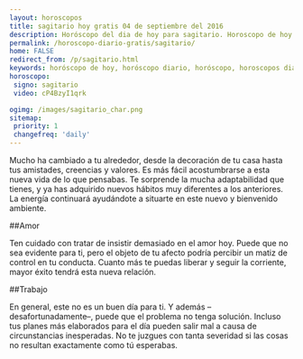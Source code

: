```yaml
---
layout: horoscopos
title: sagitario hoy gratis 04 de septiembre del 2016 
description: Horóscopo del dia de hoy para sagitario. Horoscopo de hoy 04 de septiembre del 2016. Las predicciones de amor, trabajo, vida personal gratis.
permalink: /horoscopo-diario-gratis/sagitario/
home: FALSE
redirect_from: /p/sagitario.html
keywords: horóscopo de hoy, horóscopo diario, horóscopo, horoscopos diarios gratis del dia de hoy, horóscopo diario gratis,horóscopo 2016, horóscopo esperanza gracia, horoscopo sagitario hoy, horoscop, horóscopos gratis, horoscopo sagitario, horoscopo sagitario 2016, Tarot, Astrologia, Zodíaco, sagitario, horoscopo gratis
horoscopo:
 signo: sagitario
 video: cP4BzyI1qrk

ogimg: /images/sagitario_char.png
sitemap:
 priority: 1
 changefreq: 'daily'
---
```



Mucho ha cambiado a tu alrededor, desde la decoración de tu casa hasta tus amistades, creencias y valores. Es más fácil acostumbrarse a esta nueva vida de lo que pensabas. Te sorprende la mucha adaptabilidad que tienes, y ya has adquirido nuevos hábitos muy diferentes a los anteriores. La energía continuará ayudándote a situarte en este nuevo y bienvenido ambiente.

##Amor

Ten cuidado con tratar de insistir demasiado en el amor hoy. Puede que no sea evidente para ti, pero el objeto de tu afecto podría percibir un matiz de control en tu conducta. Cuanto más te puedas liberar y seguir la corriente, mayor éxito tendrá esta nueva relación.

##Trabajo

En general, este no es un buen día para ti. Y además –desafortunadamente–, puede que el problema no tenga solución. Incluso tus planes más elaborados para el día pueden salir mal a causa de circunstancias inesperadas. No te juzgues con tanta severidad si las cosas no resultan exactamente como tú esperabas.
